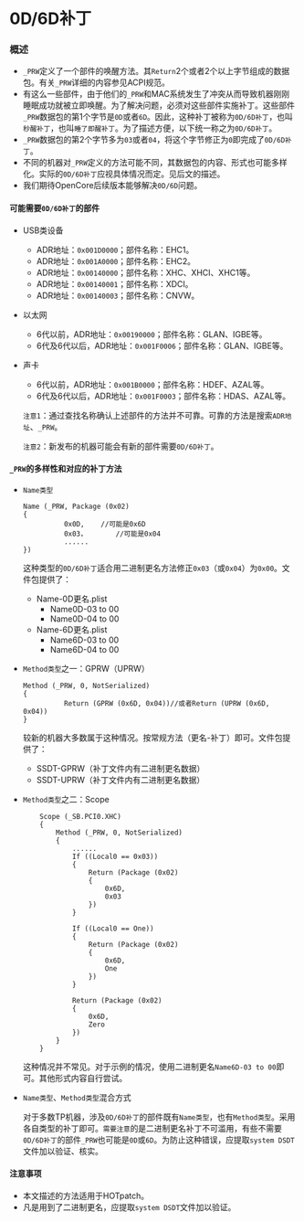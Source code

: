 # 0D/6D补丁

### 概述

- `_PRW`定义了一个部件的唤醒方法。其`Return`2个或者2个以上字节组成的数据包。有关`_PRW`详细的内容参见ACPI规范。
- 有这么一些部件，由于他们的`_PRW`和MAC系统发生了冲突从而导致机器刚刚睡眠成功就被立即唤醒。为了解决问题，必须对这些部件实施补丁。这些部件`_PRW`数据包的第1个字节是`0D`或者`6D`。因此，这种补丁被称为`0D/6D补丁`，也叫`秒醒补丁`，也叫`睡了即醒补丁`。为了描述方便，以下统一称之为`0D/6D补丁`。
- `_PRW`数据包的第2个字节多为`03`或者`04`，将这个字节修正为`0`即完成了`0D/6D补丁`。
- 不同的机器对`_PRW`定义的方法可能不同，其数据包的内容、形式也可能多样化。实际的`0D/6D补丁`应视具体情况而定。见后文的描述。
- 我们期待OpenCore后续版本能够解决`0D/6D`问题。

#### 可能需要`0D/6D补丁`的部件

- USB类设备
  - ADR地址：`0x001D0000`；部件名称：EHC1。
  - ADR地址：`0x001A0000`；部件名称：EHC2。
  - ADR地址：`0x00140000`；部件名称：XHC、XHCI、XHC1等。
  - ADR地址：`0x00140001`；部件名称：XDCI。
  - ADR地址：`0x00140003`；部件名称：CNVW。

- 以太网

  - 6代以前，ADR地址：`0x00190000`；部件名称：GLAN、IGBE等。
  - 6代及6代以后，ADR地址：`0x001F0006`；部件名称：GLAN、IGBE等。

- 声卡

  - 6代以前，ADR地址：`0x001B0000`；部件名称：HDEF、AZAL等。
  - 6代及6代以后，ADR地址：`0x001F0003`；部件名称：HDAS、AZAL等。

  `注意1`：通过查找名称确认上述部件的方法并不可靠。可靠的方法是搜索`ADR地址`、`_PRW`。

  `注意2`：新发布的机器可能会有新的部件需要`0D/6D补丁`。

#### `_PRW`的多样性和对应的补丁方法

- `Name类型`

  ```
  Name (_PRW, Package (0x02)
  {
  			0x0D, 	 //可能是0x6D
  			0x03，		//可能是0x04
  			......
  })
  ```

  这种类型的`0D/6D补丁`适合用二进制更名方法修正`0x03`（或`0x04`）为`0x00`。文件包提供了：

  - Name-0D更名.plist
    - Name0D-03 to 00
    - Name0D-04 to 00
  - Name-6D更名.plist
    - Name6D-03 to 00
    - Name6D-04 to 00

- `Method类型`之一：GPRW（UPRW）

  ```
  Method (_PRW, 0, NotSerialized)
  {
  			Return (GPRW (0x6D, 0x04))//或者Return (UPRW (0x6D, 0x04))
  }
  ```

  较新的机器大多数属于这种情况。按常规方法（更名-补丁）即可。文件包提供了：

  - SSDT-GPRW（补丁文件内有二进制更名数据）
  - SSDT-UPRW（补丁文件内有二进制更名数据）

- `Method类型`之二：Scope

  ```
      Scope (_SB.PCI0.XHC)
      {
          Method (_PRW, 0, NotSerialized)
          {
              ......
              If ((Local0 == 0x03))
              {
                  Return (Package (0x02)
                  {
                      0x6D, 
                      0x03
                  })
              }
  
              If ((Local0 == One))
              {
                  Return (Package (0x02)
                  {
                      0x6D, 
                      One
                  })
              }
  
              Return (Package (0x02)
              {
                  0x6D, 
                  Zero
              })
          }
      }
  ```

  这种情况并不常见。对于示例的情况，使用二进制更名`Name6D-03 to 00`即可。其他形式内容自行尝试。

- `Name类型`、`Method类型`混合方式

  对于多数TP机器，涉及`0D/6D补丁`的部件既有`Name类型`，也有`Method类型`。采用各自类型的补丁即可。`需要注意`的是二进制更名补丁不可滥用，有些不需要`0D/6D补丁`的部件`_PRW`也可能是`0D`或`6D`。为防止这种错误，应提取`system DSDT`文件加以验证、核实。

#### 注意事项

- 本文描述的方法适用于HOTpatch。
- 凡是用到了二进制更名，应提取`system DSDT`文件加以验证。

